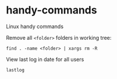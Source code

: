 # handy-commands
Linux handy commands

Remove all `<folder>` folders in working tree: 
```
find . -name <folder> | xargs rm -R
```

View last log in date for all users
```
lastlog
```
